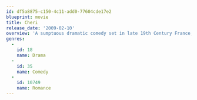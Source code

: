 ```yaml
---
id: df5a8875-c150-4c11-add0-77604cde17e2
blueprint: movie
title: Cheri
release_date: '2009-02-10'
overview: 'A sumptuous dramatic comedy set in late 19th Century France, during the Belle Epoque, a period of social and cultural excess in European upper classes which ended only as the First World War erupted.'
genres:
  -
    id: 18
    name: Drama
  -
    id: 35
    name: Comedy
  -
    id: 10749
    name: Romance
---
```

